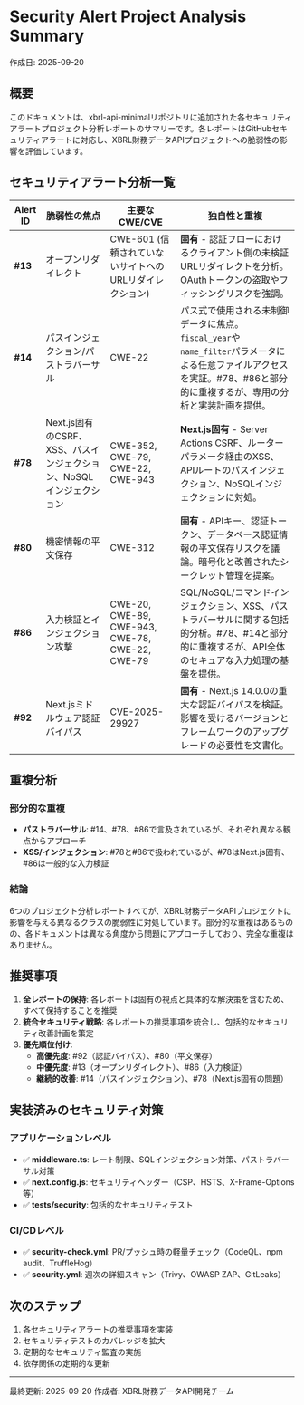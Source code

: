 # Security Alert Project Analysis Summary

作成日: 2025-09-20

## 概要
このドキュメントは、xbrl-api-minimalリポジトリに追加された各セキュリティアラートプロジェクト分析レポートのサマリーです。各レポートはGitHubセキュリティアラートに対応し、XBRL財務データAPIプロジェクトへの脆弱性の影響を評価しています。

## セキュリティアラート分析一覧

| Alert ID | 脆弱性の焦点 | 主要なCWE/CVE | 独自性と重複 |
|----------|------------|--------------|-------------|
| **#13** | オープンリダイレクト | CWE-601 (信頼されていないサイトへのURLリダイレクション) | **固有** - 認証フローにおけるクライアント側の未検証URLリダイレクトを分析。OAuthトークンの盗取やフィッシングリスクを強調。 |
| **#14** | パスインジェクション/パストラバーサル | CWE-22 | パス式で使用される未制御データに焦点。`fiscal_year`や`name_filter`パラメータによる任意ファイルアクセスを実証。#78、#86と部分的に重複するが、専用の分析と実装計画を提供。 |
| **#78** | Next.js固有のCSRF、XSS、パスインジェクション、NoSQLインジェクション | CWE-352, CWE-79, CWE-22, CWE-943 | **Next.js固有** - Server Actions CSRF、ルーターパラメータ経由のXSS、APIルートのパスインジェクション、NoSQLインジェクションに対処。 |
| **#80** | 機密情報の平文保存 | CWE-312 | **固有** - APIキー、認証トークン、データベース認証情報の平文保存リスクを議論。暗号化と改善されたシークレット管理を提案。 |
| **#86** | 入力検証とインジェクション攻撃 | CWE-20, CWE-89, CWE-943, CWE-78, CWE-22, CWE-79 | SQL/NoSQL/コマンドインジェクション、XSS、パストラバーサルに関する包括的分析。#78、#14と部分的に重複するが、API全体のセキュアな入力処理の基盤を提供。 |
| **#92** | Next.jsミドルウェア認証バイパス | CVE-2025-29927 | **固有** - Next.js 14.0.0の重大な認証バイパスを検証。影響を受けるバージョンとフレームワークのアップグレードの必要性を文書化。 |

## 重複分析

### 部分的な重複
- **パストラバーサル**: #14、#78、#86で言及されているが、それぞれ異なる観点からアプローチ
- **XSS/インジェクション**: #78と#86で扱われているが、#78はNext.js固有、#86は一般的な入力検証

### 結論
6つのプロジェクト分析レポートすべてが、XBRL財務データAPIプロジェクトに影響を与える異なるクラスの脆弱性に対処しています。部分的な重複はあるものの、各ドキュメントは異なる角度から問題にアプローチしており、完全な重複はありません。

## 推奨事項

1. **全レポートの保持**: 各レポートは固有の視点と具体的な解決策を含むため、すべて保持することを推奨
2. **統合セキュリティ戦略**: 各レポートの推奨事項を統合し、包括的なセキュリティ改善計画を策定
3. **優先順位付け**:
   - **高優先度**: #92（認証バイパス）、#80（平文保存）
   - **中優先度**: #13（オープンリダイレクト）、#86（入力検証）
   - **継続的改善**: #14（パスインジェクション）、#78（Next.js固有の問題）

## 実装済みのセキュリティ対策

### アプリケーションレベル
- ✅ **middleware.ts**: レート制限、SQLインジェクション対策、パストラバーサル対策
- ✅ **next.config.js**: セキュリティヘッダー（CSP、HSTS、X-Frame-Options等）
- ✅ **tests/security**: 包括的なセキュリティテスト

### CI/CDレベル
- ✅ **security-check.yml**: PR/プッシュ時の軽量チェック（CodeQL、npm audit、TruffleHog）
- ✅ **security.yml**: 週次の詳細スキャン（Trivy、OWASP ZAP、GitLeaks）

## 次のステップ

1. 各セキュリティアラートの推奨事項を実装
2. セキュリティテストのカバレッジを拡大
3. 定期的なセキュリティ監査の実施
4. 依存関係の定期的な更新

---

最終更新: 2025-09-20
作成者: XBRL財務データAPI開発チーム